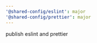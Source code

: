 ```yaml
---
'@shared-config/eslint': major
'@shared-config/prettier': major
---
```


publish eslint and prettier
